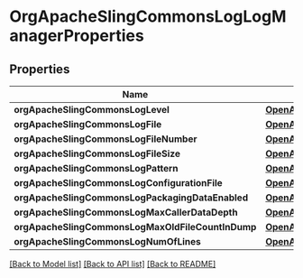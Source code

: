 # OrgApacheSlingCommonsLogLogManagerProperties

## Properties
Name | Type | Description | Notes
------------ | ------------- | ------------- | -------------
**orgApacheSlingCommonsLogLevel** | [**OpenAPI\Server\Model\ConfigNodePropertyDropDown**](ConfigNodePropertyDropDown.md) |  | [optional] 
**orgApacheSlingCommonsLogFile** | [**OpenAPI\Server\Model\ConfigNodePropertyString**](ConfigNodePropertyString.md) |  | [optional] 
**orgApacheSlingCommonsLogFileNumber** | [**OpenAPI\Server\Model\ConfigNodePropertyInteger**](ConfigNodePropertyInteger.md) |  | [optional] 
**orgApacheSlingCommonsLogFileSize** | [**OpenAPI\Server\Model\ConfigNodePropertyString**](ConfigNodePropertyString.md) |  | [optional] 
**orgApacheSlingCommonsLogPattern** | [**OpenAPI\Server\Model\ConfigNodePropertyString**](ConfigNodePropertyString.md) |  | [optional] 
**orgApacheSlingCommonsLogConfigurationFile** | [**OpenAPI\Server\Model\ConfigNodePropertyString**](ConfigNodePropertyString.md) |  | [optional] 
**orgApacheSlingCommonsLogPackagingDataEnabled** | [**OpenAPI\Server\Model\ConfigNodePropertyBoolean**](ConfigNodePropertyBoolean.md) |  | [optional] 
**orgApacheSlingCommonsLogMaxCallerDataDepth** | [**OpenAPI\Server\Model\ConfigNodePropertyInteger**](ConfigNodePropertyInteger.md) |  | [optional] 
**orgApacheSlingCommonsLogMaxOldFileCountInDump** | [**OpenAPI\Server\Model\ConfigNodePropertyInteger**](ConfigNodePropertyInteger.md) |  | [optional] 
**orgApacheSlingCommonsLogNumOfLines** | [**OpenAPI\Server\Model\ConfigNodePropertyInteger**](ConfigNodePropertyInteger.md) |  | [optional] 

[[Back to Model list]](../README.md#documentation-for-models) [[Back to API list]](../README.md#documentation-for-api-endpoints) [[Back to README]](../README.md)


